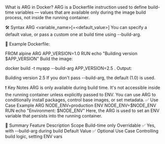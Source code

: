 What is ARG in Docker?
ARG is a Dockerfile instruction used to define build-time variables — values that are available only during the image build process, not inside the running container.

🛠️ Syntax
ARG <variable_name>[=<default_value>]
You can specify a default value, or pass a custom one at build time using --build-arg.

🧪 Example
Dockerfile:

FROM alpine
ARG APP_VERSION=1.0
RUN echo "Building version $APP_VERSION"
Build the image:

docker build -t myapp --build-arg APP_VERSION=2.5 .
Output:

Building version 2.5
If you don't pass --build-arg, the default (1.0) is used.

❗ Key Notes
ARG is only available during build time. It's not accessible inside the running container unless explicitly passed to ENV.
You can use ARG to conditionally install packages, control base images, or set metadata.
✅ Use Case Example
ARG NODE_ENV=production
ENV NODE_ENV=$NODE_ENV
RUN echo "Environment: $NODE_ENV"
Here, the ARG is used to set an ENV variable that persists into the running container.

🧠 Summary
Feature	Description
Scope	Build-time only
Overridable	✅ Yes, with --build-arg during build
Default Value	✅ Optional
Use Case	Controlling build logic, setting ENV vars
